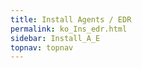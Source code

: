 ```yaml
---
title: Install Agents / EDR
permalink: ko_Ins_edr.html
sidebar: Install_A_E
topnav: topnav
---
```


